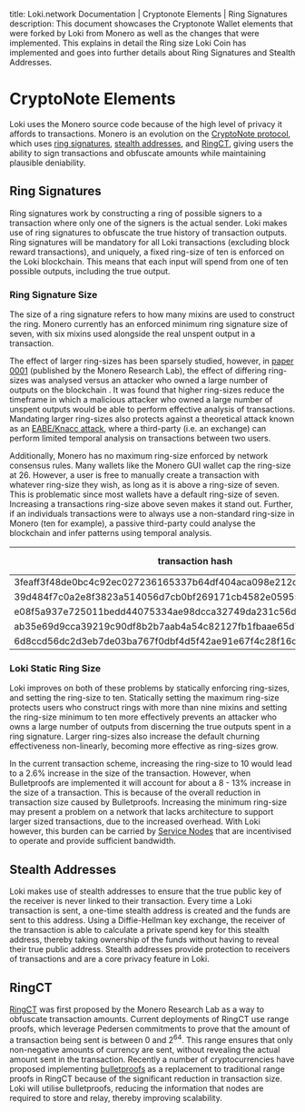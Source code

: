 title: Loki.network Documentation | Cryptonote Elements | Ring Signatures
description: This document showcases the Cryptonote Wallet elements that were forked by Loki from Monero as well as the changes that were implemented. This explains in detail the Ring size Loki Coin has implemented and goes into further details about Ring Signatures and Stealth Addresses.

# CryptoNote Elements

Loki uses the Monero source code because of the high level of privacy it affords to transactions. Monero is an evolution on the [CryptoNote protocol](https://cryptonote.org/whitepaper.pdf), which uses [ring signatures](#ring-signatures), [stealth addresses](#stealth-addresses), and [RingCT](#ringct), giving users the ability to sign transactions and obfuscate amounts while maintaining plausible deniability.

## Ring Signatures
Ring signatures work by constructing a ring of possible signers to a transaction where only one of the signers is the actual sender. Loki makes use of ring signatures to obfuscate the true history of transaction outputs. Ring signatures will be mandatory for all Loki transactions (excluding block reward transactions), and uniquely, a fixed ring-size of ten is enforced on the Loki blockchain.  This means that each input will spend from one of ten possible outputs, including the true output.


### Ring Signature Size
The size of a ring signature refers to how many mixins are used to construct the ring. Monero currently has an enforced  minimum ring signature size of seven, with six mixins used alongside the real unspent output in a transaction.

The effect of larger ring-sizes has been sparsely studied, however, in [paper 0001](https://lab.getmonero.org/pubs/MRL-0001.pdf) (published by the Monero Research Lab), the effect of differing ring-sizes was analysed versus an attacker who owned a large number of outputs on the blockchain . It was found that higher ring-sizes reduce the timeframe in which a malicious attacker who owned a large number of unspent outputs would be able to perform effective analysis of transactions. Mandating larger ring-sizes also protects against a theoretical attack known as an [EABE/Knacc attack](https://github.com/monero-project/monero/issues/1673#issuecomment-312968452), where a third-party (i.e. an exchange) can perform limited temporal analysis on transactions between two users.

Additionally, Monero has no maximum ring-size enforced by network consensus rules. Many wallets like the Monero GUI wallet cap the ring-size at 26. However, a user is free to manually create a transaction with whatever ring-size they wish, as long as it is above a ring-size of seven. This is problematic since most wallets have a default ring-size of seven.  Increasing a transactions ring-size above seven makes it stand out.  Further, if an individuals transactions  were  to  always use a non-standard ring-size in Monero (ten for example), a passive third-party could analyse the blockchain and infer patterns using temporal analysis.

| transaction hash       | ring size           | tx size[kB]  |
| ------------- |:-------------:| -----:|
|3feaff3f48de0bc4c92ec027236165337b64df404aca098e212c1215e9456697|7|13.47|
|39d484f7c0a2e8f3823a514056d7cb0bf269171cb4582e05955d4c5ee995cad0|7|13.47|
|e08f5a937e725011bedd44075334ae98dcca32749da231c56da1278d49c0a231|7|13.50|
|ab35e69d9cca39219c90df8b2b7aab4a54c82127fb1fbaae65d76357f8f76387|7|13.5|
|6d8ccd56dc2d3eb7de03ba767f0dbf4d5f42ae91e67f4c28f16d6f8b0229c272|10|13.87|

### Loki Static Ring Size

Loki improves on both of these problems by statically enforcing ring-sizes, and setting the ring-size to ten. Statically setting the maximum ring-size protects users who construct rings with more than nine mixins and setting the ring-size minimum to ten more effectively prevents an attacker who owns a large number of outputs from discerning the true outputs spent in a ring signature. Larger ring-sizes also increase the default churning effectiveness non-linearly, becoming more effective as ring-sizes grow.

In the current transaction scheme, increasing the ring-size to 10 would lead to a 2.6% increase in the size of the transaction. However, when Bulletproofs are implemented it will account for about a 8 - 13% increase in the size of a transaction. This is because of the overall reduction in transaction size caused by Bulletproofs. Increasing the minimum ring-size may present a problem on a network that lacks architecture to support larger sized transactions, due to the increased overhead. With Loki however, this burden can be carried by [Service Nodes](../ServiceNodes/SNOverview.md) that are incentivised to operate and provide sufficient bandwidth.

## Stealth Addresses
Loki makes use of stealth addresses to ensure that the true public key of the receiver is never linked to their transaction. Every time a Loki transaction is sent, a one-time stealth address is created and the funds are sent to this address. Using a Diffie-Hellman key exchange, the receiver of the transaction is able to calculate a private spend key for this stealth address, thereby taking ownership of the funds without having to reveal their true public address.  Stealth addresses provide protection to receivers of transactions and are a core privacy feature in Loki.

## RingCT
[RingCT](https://lab.getmonero.org/pubs/MRL-0005.pdf) was first proposed by the Monero Research Lab as a way to obfuscate transaction amounts. Current deployments of RingCT use range proofs, which leverage Pedersen commitments to prove that the amount of a transaction being sent is between 0 and 2<sup>64</sup>. This range ensures that only non-negative amounts of currency are sent, without revealing the actual amount sent in the transaction. Recently a number of cryptocurrencies have proposed implementing [bulletproofs](https://eprint.iacr.org/2017/1066.pdf) as a replacement to traditional range proofs in RingCT because of the significant reduction in transaction size. Loki will utilise bulletproofs, reducing the information that nodes are required to store and relay, thereby improving scalability.
